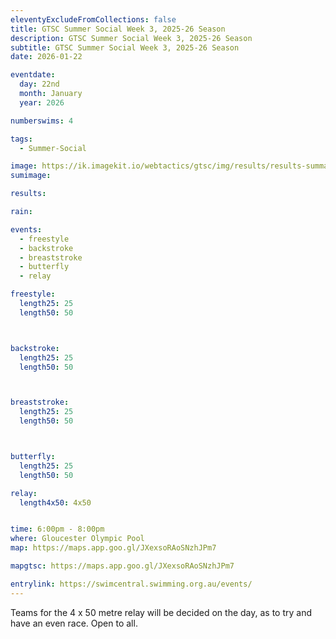 ```yaml
---
eleventyExcludeFromCollections: false
title: GTSC Summer Social Week 3, 2025-26 Season
description: GTSC Summer Social Week 3, 2025-26 Season
subtitle: GTSC Summer Social Week 3, 2025-26 Season
date: 2026-01-22

eventdate:
  day: 22nd
  month: January
  year: 2026

numberswims: 4

tags:
  - Summer-Social

image: https://ik.imagekit.io/webtactics/gtsc/img/results/results-summary-26.jpg
sumimage: 

results: 

rain:

events:
  - freestyle
  - backstroke
  - breaststroke
  - butterfly
  - relay 

freestyle:
  length25: 25
  length50: 50



backstroke:
  length25: 25
  length50: 50



breaststroke:
  length25: 25
  length50: 50



butterfly:
  length25: 25
  length50: 50

relay:
  length4x50: 4x50


time: 6:00pm - 8:00pm
where: Gloucester Olympic Pool
map: https://maps.app.goo.gl/JXexsoRAoSNzhJPm7

mapgtsc: https://maps.app.goo.gl/JXexsoRAoSNzhJPm7

entrylink: https://swimcentral.swimming.org.au/events/
---
```


Teams for the 4 x 50 metre relay will be decided on the day, as to try and have an even race.
Open to all.